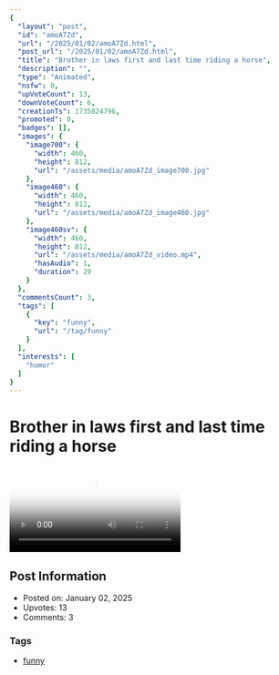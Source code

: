 ```yaml
---
{
  "layout": "post",
  "id": "amoA7Zd",
  "url": "/2025/01/02/amoA7Zd.html",
  "post_url": "/2025/01/02/amoA7Zd.html",
  "title": "Brother in laws first and last time riding a horse",
  "description": "",
  "type": "Animated",
  "nsfw": 0,
  "upVoteCount": 13,
  "downVoteCount": 6,
  "creationTs": 1735824796,
  "promoted": 0,
  "badges": [],
  "images": {
    "image700": {
      "width": 460,
      "height": 812,
      "url": "/assets/media/amoA7Zd_image700.jpg"
    },
    "image460": {
      "width": 460,
      "height": 812,
      "url": "/assets/media/amoA7Zd_image460.jpg"
    },
    "image460sv": {
      "width": 460,
      "height": 812,
      "url": "/assets/media/amoA7Zd_video.mp4",
      "hasAudio": 1,
      "duration": 29
    }
  },
  "commentsCount": 3,
  "tags": [
    {
      "key": "funny",
      "url": "/tag/funny"
    }
  ],
  "interests": [
    "humor"
  ]
}
---
```


# Brother in laws first and last time riding a horse

<video controls playsinline loop poster="/assets/media/amoA7Zd_image460.jpg">
  <source src="/assets/media/amoA7Zd_video.mp4" type="video/mp4">
  Your browser does not support the video tag.
</video>

## Post Information

- Posted on: January 02, 2025
- Upvotes: 13
- Comments: 3

### Tags

- [funny](/tag/funny)
